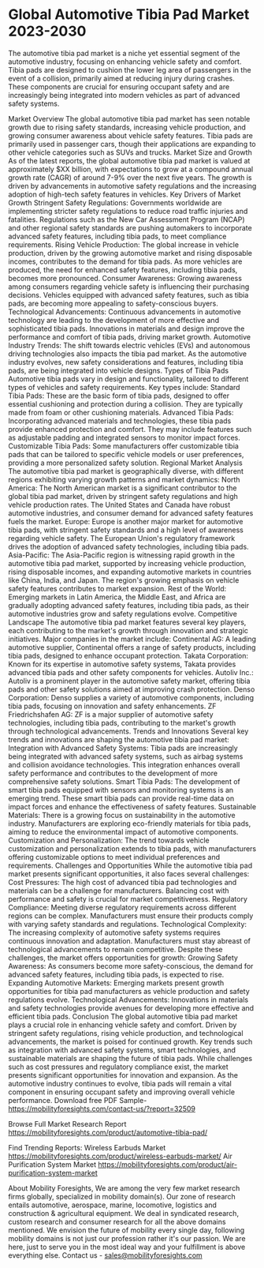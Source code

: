 # Global Automotive Tibia Pad Market 2023-2030

The automotive tibia pad market  is a niche yet essential segment of the automotive industry, focusing on enhancing vehicle safety and comfort. Tibia pads are designed to cushion the lower leg area of passengers in the event of a collision, primarily aimed at reducing injury during crashes. These components are crucial for ensuring occupant safety and are increasingly being integrated into modern vehicles as part of advanced safety systems.

Market Overview
The global automotive tibia pad market has seen notable growth due to rising safety standards, increasing vehicle production, and growing consumer awareness about vehicle safety features. Tibia pads are primarily used in passenger cars, though their applications are expanding to other vehicle categories such as SUVs and trucks.
Market Size and Growth
As of the latest reports, the global automotive tibia pad market is valued at approximately $XX billion, with expectations to grow at a compound annual growth rate (CAGR) of around 7-9% over the next five years. The growth is driven by advancements in automotive safety regulations and the increasing adoption of high-tech safety features in vehicles.
Key Drivers of Market Growth
Stringent Safety Regulations: Governments worldwide are implementing stricter safety regulations to reduce road traffic injuries and fatalities. Regulations such as the New Car Assessment Program (NCAP) and other regional safety standards are pushing automakers to incorporate advanced safety features, including tibia pads, to meet compliance requirements.
Rising Vehicle Production: The global increase in vehicle production, driven by the growing automotive market and rising disposable incomes, contributes to the demand for tibia pads. As more vehicles are produced, the need for enhanced safety features, including tibia pads, becomes more pronounced.
Consumer Awareness: Growing awareness among consumers regarding vehicle safety is influencing their purchasing decisions. Vehicles equipped with advanced safety features, such as tibia pads, are becoming more appealing to safety-conscious buyers.
Technological Advancements: Continuous advancements in automotive technology are leading to the development of more effective and sophisticated tibia pads. Innovations in materials and design improve the performance and comfort of tibia pads, driving market growth.
Automotive Industry Trends: The shift towards electric vehicles (EVs) and autonomous driving technologies also impacts the tibia pad market. As the automotive industry evolves, new safety considerations and features, including tibia pads, are being integrated into vehicle designs.
Types of Tibia Pads
Automotive tibia pads vary in design and functionality, tailored to different types of vehicles and safety requirements. Key types include:
Standard Tibia Pads: These are the basic form of tibia pads, designed to offer essential cushioning and protection during a collision. They are typically made from foam or other cushioning materials.
Advanced Tibia Pads: Incorporating advanced materials and technologies, these tibia pads provide enhanced protection and comfort. They may include features such as adjustable padding and integrated sensors to monitor impact forces.
Customizable Tibia Pads: Some manufacturers offer customizable tibia pads that can be tailored to specific vehicle models or user preferences, providing a more personalized safety solution.
Regional Market Analysis
The automotive tibia pad market is geographically diverse, with different regions exhibiting varying growth patterns and market dynamics:
North America: The North American market is a significant contributor to the global tibia pad market, driven by stringent safety regulations and high vehicle production rates. The United States and Canada have robust automotive industries, and consumer demand for advanced safety features fuels the market.
Europe: Europe is another major market for automotive tibia pads, with stringent safety standards and a high level of awareness regarding vehicle safety. The European Union's regulatory framework drives the adoption of advanced safety technologies, including tibia pads.
Asia-Pacific: The Asia-Pacific region is witnessing rapid growth in the automotive tibia pad market, supported by increasing vehicle production, rising disposable incomes, and expanding automotive markets in countries like China, India, and Japan. The region's growing emphasis on vehicle safety features contributes to market expansion.
Rest of the World: Emerging markets in Latin America, the Middle East, and Africa are gradually adopting advanced safety features, including tibia pads, as their automotive industries grow and safety regulations evolve.
Competitive Landscape
The automotive tibia pad market features several key players, each contributing to the market's growth through innovation and strategic initiatives. Major companies in the market include:
Continental AG: A leading automotive supplier, Continental offers a range of safety products, including tibia pads, designed to enhance occupant protection.
Takata Corporation: Known for its expertise in automotive safety systems, Takata provides advanced tibia pads and other safety components for vehicles.
Autoliv Inc.: Autoliv is a prominent player in the automotive safety market, offering tibia pads and other safety solutions aimed at improving crash protection.
Denso Corporation: Denso supplies a variety of automotive components, including tibia pads, focusing on innovation and safety enhancements.
ZF Friedrichshafen AG: ZF is a major supplier of automotive safety technologies, including tibia pads, contributing to the market's growth through technological advancements.
Trends and Innovations
Several key trends and innovations are shaping the automotive tibia pad market:
Integration with Advanced Safety Systems: Tibia pads are increasingly being integrated with advanced safety systems, such as airbag systems and collision avoidance technologies. This integration enhances overall safety performance and contributes to the development of more comprehensive safety solutions.
Smart Tibia Pads: The development of smart tibia pads equipped with sensors and monitoring systems is an emerging trend. These smart tibia pads can provide real-time data on impact forces and enhance the effectiveness of safety features.
Sustainable Materials: There is a growing focus on sustainability in the automotive industry. Manufacturers are exploring eco-friendly materials for tibia pads, aiming to reduce the environmental impact of automotive components.
Customization and Personalization: The trend towards vehicle customization and personalization extends to tibia pads, with manufacturers offering customizable options to meet individual preferences and requirements.
Challenges and Opportunities
While the automotive tibia pad market presents significant opportunities, it also faces several challenges:
Cost Pressures: The high cost of advanced tibia pad technologies and materials can be a challenge for manufacturers. Balancing cost with performance and safety is crucial for market competitiveness.
Regulatory Compliance: Meeting diverse regulatory requirements across different regions can be complex. Manufacturers must ensure their products comply with varying safety standards and regulations.
Technological Complexity: The increasing complexity of automotive safety systems requires continuous innovation and adaptation. Manufacturers must stay abreast of technological advancements to remain competitive.
Despite these challenges, the market offers opportunities for growth:
Growing Safety Awareness: As consumers become more safety-conscious, the demand for advanced safety features, including tibia pads, is expected to rise.
Expanding Automotive Markets: Emerging markets present growth opportunities for tibia pad manufacturers as vehicle production and safety regulations evolve.
Technological Advancements: Innovations in materials and safety technologies provide avenues for developing more effective and efficient tibia pads.
Conclusion
The global automotive tibia pad market plays a crucial role in enhancing vehicle safety and comfort. Driven by stringent safety regulations, rising vehicle production, and technological advancements, the market is poised for continued growth. Key trends such as integration with advanced safety systems, smart technologies, and sustainable materials are shaping the future of tibia pads. While challenges such as cost pressures and regulatory compliance exist, the market presents significant opportunities for innovation and expansion. As the automotive industry continues to evolve, tibia pads will remain a vital component in ensuring occupant safety and improving overall vehicle performance.
Download free PDF Sample-https://mobilityforesights.com/contact-us/?report=32509



Browse Full Market Research Report 
https://mobilityforesights.com/product/automotive-tibia-pad/


Find Trending Reports:
Wireless Earbuds Market
https://mobilityforesights.com/product/wireless-earbuds-market/
Air Purification System Market
https://mobilityforesights.com/product/air-purification-system-market




About Mobility Foresights,
We are among the very few market research firms globally, specialized in mobility domain(s). Our zone of research entails automotive, aerospace, marine, locomotive, logistics and construction & agricultural equipment. We deal in syndicated research, custom research and consumer research for all the above domains mentioned.
We envision the future of mobility every single day, following mobility domains is not just our profession rather it's our passion. We are here, just to serve you in the most ideal way and your fulfillment is above everything else. Contact us -  sales@mobilityforesights.com 
